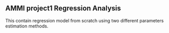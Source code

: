 ## AMMI project1 Regression Analysis
This contain regression model from scratch using two different parameters estimation methods. 

